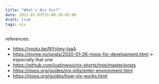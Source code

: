 ```yaml
---
title: "What's Nix For?"
date: 2021-01-03T15:08:28-05:00
draft: true
tags: nix
---
```



references:

- https://youtu.be/NYyImy-lqaA
- https://myme.no/posts/2020-01-26-nixos-for-development.html <- especially that one
- https://github.com/justinwoo/nix-shorts/tree/master/posts
- https://nixos.org/guides/nix-pills/enter-environment.html
- https://nixos.org/guides/how-nix-works.html
